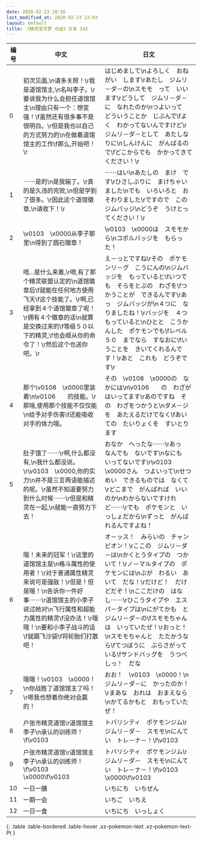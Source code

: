 ```yaml
---
date: 2020-02-23 20:56
last_modified_at: 2020-02-23 22:03
layout: default
title: 《精灵宝可梦 白金》文本 143
---
```

| 编号 | 中文 | 日文 |
| ---- | ---- | ---- |
| 0 | 初次见面,\n请多关照！\r我是道馆馆主,\n名叫李子。\r要说我为什么会担任道馆馆主\n理由只有一个：想变强！\f虽然还有很多事不是很明白。\r但是我也以自己的方式努力的\n在做着道馆馆主的工作\f那么,开始吧！\r | はじめまして\nよろしく　おねがい　します\rあたし　ジムリ－ダ－の\nスモモ　って　いいます\rどうして　ジムリ－ダ－に　なれたのか\nつよいって　どういうことか　じぶんで\fよく　わかってないんですけど\rジムリ－ダ－として　あたしなりに\nしんけんに　がんばるので\fどこからでも　かかってきてください！\r |
| 1 | ⋯⋯是的\n是我输了。\r真的是久违的完败,\n但是学到了很多。\r因此这个道馆徽章,\n请收下！\r | ⋯⋯はい\nあたしの　まけ　です\rひさしぶりに　まけちゃいました\nでも　いろいろと　おそわりました\rですので　この　ジムバッジ\nどうぞ　うけとってください！\r |
| 2 | \v0103　\x0000从李子那里\n得到了圆石徽章！ | \v0103　\x0000は　スモモから\nコボルバッジを　もらった！ |
| 3 | 唔...是什么来着,\r嗯,有了那个精灵联盟认定的\n道馆徽章后\f就能在任何地方使用飞天\f这个技能了。\r啊,已经拿到４个道馆徽章了呢！\r拥有４个徽章的话\n就算是交换过来的\f等级５０以下的精灵,\f也会顺从你的命令了！\r然后这个也送你吧。\r | え－っとですね\rその　ポケモンリ－グ　こうにんの\nジムバッジを　もっていると\fいつでも　そらをとぶの　わざを\fつかうことが　できるんです\rあっ　ジムバッジが\n４つに　なりましたね！\rバッジを　４つ　もっていると\nひとと　こうかんした　ポケモンでも\fレベル５０　までなら　すなおに\fいうことを　きいてくれるんです！\rあと　これも　どうぞです\r |
| 4 | 那个\v0108　\x0000里装着\n\v0106　　的技能。\r那啥,使用那个技能不仅仅能\n给予对手伤害\f还能吸收对手的体力哦。 | その　\v0108　\x0000の　なかには\n\v0106　　の　わざが　はいってます\rあのですね　その　わざをつかうと\nダメ－ジを　あたえるだけでなく\fあいての　たいりょくを　すいとります |
| 5 | 肚子饿了⋯⋯\r啊,什么都没有,\n我什么都没说。\r\v0103　\x0000,你的实力\n并不是三言两语能描述的呢。\r虽然不知道要努力到什么时候⋯⋯\r但是和精灵在一起,\n就能一直努力下去！ | おなか　へったな⋯⋯\rあっ　なんでも　ないです\nなにも　いってないです\r\v0103　\x0000さん　つよいって\nせつめい　できるものでは　なくて\rどこまで　がんばれば　いいのか\nわからないですけれど⋯⋯\rでも　ポケモンと　いっしょだから\nずっと　がんばれるんですよね！ |
| 6 | 哦！未来的冠军！\r这里的道馆馆主是\n格斗属性的使用者！\r对于普通属性精灵来说可是强敌！\r但是！但是哦！\n告诉你一件好事⋯⋯\r道馆馆主的小李子说过她对\n飞行属性和超能力属性的精灵\f没办法！\r哦哦！\n要和小李子战斗的话\f就踢飞沙袋\f将轮胎们打散吧！ | オ－ッス！　みらいの　チャンピオン！\rここの　ジムリ－ダ－は\nかくとうタイプの　つかいて！\rノ－マルタイプの　ポケモンには\nぶが　わるい　あいて　だな！\rだけど！　だけどだぞ！\nここだけの　はなし⋯⋯\rひこうタイプや　エスパ－タイプは\nにがてかも　と　ジムリ－ダ－の\fスモモちゃんは　いっていたぜ！\rおっと！\nスモモちゃんと　たたかうなら\fてつぼうに　ぶらさがっている\fサンドバッグを　うつべしっ！　だな |
| 7 | 哦哦！\v0103　\x0000！\n你战胜了道馆馆主了吗！\r嗯我也想着你绝对会赢的！ | おお！　\v0103　\x0000！\nジムリ－ダ－に　かったのか！\rまあな　おれは　おまえなら\nかてるかもと　おもっていたぜ！ |
| 8 | 户张市精灵道馆\r道馆馆主李子\n承认的训练师！\f\v0103　　 | トバリシティ　ポケモンジム\rジムリ－ダ－　スモモ\nにんてい　トレ－ナ－！\f\v0103　　 |
| 9 | 户张市精灵道馆\r道馆馆主李子\n承认的训练师！\f\v0103　\x0000\f\v0103　　 | トバリシティ　ポケモンジム\rジムリ－ダ－　スモモ\nにんてい　トレ－ナ－！\f\v0103　\x0000\f\v0103　　 |
| 10 | 一日一膳 | いちにち　いちぜん |
| 11 | 一期一会 | いちご　いちえ |
| 12 | 一日一食 | いちにち　いっしょく |
{: .table .table-bordered .table-hover .xz-pokemon-text .xz-pokemon-text-Pt }